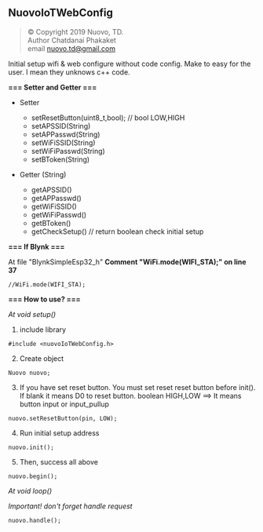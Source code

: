 ## NuovoIoTWebConfig

>	© Copyright 2019 Nuovo, TD. <br>
>	Author Chatdanai Phakaket <br>
>	email nuovo.td@gmail.com <br>
	
 Initial setup wifi & web configure without code config. Make to easy for the user. I mean they unknows c++ code. 

**=== Setter and Getter ===**

- Setter
	- setResetButton(uint8_t,bool); // bool LOW,HIGH
	- setAPSSID(String)
	- setAPPasswd(String)
	- setWiFiSSID(String)
	- setWiFiPasswd(String)
	- setBToken(String)

- Getter (String)
	- getAPSSID()
	- getAPPasswd()
	- getWiFiSSID()
	- getWiFiPasswd()
	- getBToken()
	- getCheckSetup() // return boolean check initial setup
 
 
**=== If Blynk ===**
 
 At file "BlynkSimpleEsp32_h" **Comment "WiFi.mode(WIFI_STA);" on line 37**
 

```
//WiFi.mode(WIFI_STA);
```


**=== How to use?  ===**

*At void setup()*

1. include library

```
#include <nuovoIoTWebConfig.h>
```

2. Create object

```
Nuovo nuovo;
```

3. If you have set reset button. You must set reset reset button before init(). If blank it means D0 to reset button.
boolean HIGH,LOW ==> It means button input or input_pullup

```
nuovo.setResetButton(pin, LOW); 
```

4. Run initial setup address

```
nuovo.init();
```

5. Then, success all above

```
nuovo.begin();
```

*At void loop()*

*Important! don't forget handle request*

```
nuovo.handle();
```
